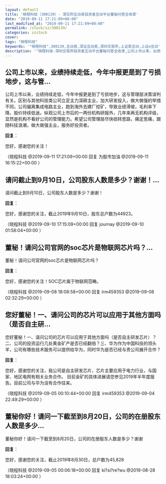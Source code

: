 ```yaml
---
layout: default
title: '晓程科技（300139）- 深交所互动易投资者互动平台董秘问答全收录'
date: "2019-09-11 17:21:09+00:00"
last_modified_at: "2019-09-11 17:21:09+00:00"
permalink: /stock/sz/300139/
categories: szstock
cover: 
tags: "晓程科技"
keywords: '"晓程科技",300139,互动易,深证互动易,深圳交易所,上证易互动,上证e互动'
description: '"晓程科技-深圳交易所投资者互动平台董秘问答全收录,公司上市以来，业绩持续走低，今年中报更是到了亏损地步，这与管理层决策误判有关。区别与其他科技类公司立足主力深耕主业，加大研发投入，做大做强的举措不同，公司偏离集成电路主业，跑到海外去建厂挖矿，导致业绩滑坡，毛利率下降，股价持续低迷。纵观公司上市后的一两份机构研报外，几年来再无机构评级，显然是机构不看好公司的管理能力。希望公司管理层尽快扭转思路，痛定思痛，跟随科技浪潮，做大做强主业，服务好投资者。"'
---
```


## 公司上市以来，业绩持续走低，今年中报更是到了亏损地步，这与管...

公司上市以来，业绩持续走低，今年中报更是到了亏损地步，这与管理层决策误判有关。区别与其他科技类公司立足主力深耕主业，加大研发投入，做大做强的举措不同，公司偏离集成电路主业，跑到海外去建厂挖矿，导致业绩滑坡，毛利率下降，股价持续低迷。纵观公司上市后的一两份机构研报外，几年来再无机构评级，显然是机构不看好公司的管理能力。希望公司管理层尽快扭转思路，痛定思痛，跟随科技浪潮，做大做强主业，服务好投资者。

**回复**：

您好，感谢您的关注！ 

（晓程科技  @2019-09-11 17:21:09+00:00 回复 为股市加油  @2019-09-11 16:15:22+00:00 ）

## 请问截止到9月10日，公司股东人数是多少？谢谢！...

请问截止到9月10日，公司股东人数是多少？谢谢！

**回复**：

您好，感谢您的关注，截止2019年9月10日，股东总户数为44923。 

（晓程科技  @2019-09-10 17:15:09+00:00 回复 journay  @2019-09-10 01:58:04+00:00 ）

## 董秘！请问公司官网的soc芯片是物联网芯片吗？...

董秘！请问公司官网的soc芯片是物联网芯片吗？

**回复**：

您好，感谢您的关注！SOC芯片属于物联网范畴。 

（晓程科技  @2019-09-08 18:08:58+00:00 回复 irm459353  @2019-09-08 02:32:29+00:00 ）

## 您好董秘！一、请问公司的芯片可以应用于其他方面吗（是否自主研...

您好董秘！一、请问公司的芯片可以应用于其他方面吗（是否自主研发芯片）？二、公司的投资运行几处黄金矿产是否已经翻倍？三、华为作为中国科技的领头羊，公司有哪些技术服务可以提供给华为，同时华为是否已经与贵公司展开合作？

**回复**：

您好，感谢您的关注，我公司是自主研发芯片，芯片主要应用于电力行业，与国家、地区电网有相关业务合作。 目前金矿的具体进展请您参见2019年半年度报告。目前公司与华为没有合作往来。 

（晓程科技  @2019-09-05 00:10:44+00:00 回复 irm459353  @2019-09-04 22:49:29+00:00 ）

## 董秘你好！请问一下截至到8月20日，公司的在册股东人数是多少...

董秘你好！请问一下截至到8月20日，公司的在册股东人数是多少？谢谢

**回复**：

您好，感谢您的关注，截止2019年8月30日，总户数为45,828 

（晓程科技  @2019-09-05 00:06:18+00:00 回复 ki?si?re?wu  @2019-08-28 18:03:24+00:00 ）

